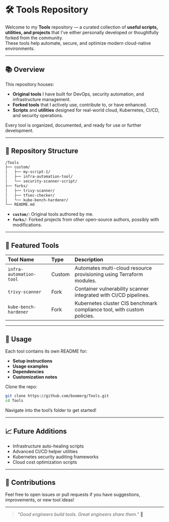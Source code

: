 # 🛠️ Tools Repository

Welcome to my **Tools** repository — a curated collection of **useful scripts, utilities, and projects** that I've either personally developed or thoughtfully forked from the community.  
These tools help automate, secure, and optimize modern cloud-native environments.

---

## 📚 Overview

This repository houses:
- **Original tools** I have built for DevOps, security automation, and infrastructure management.
- **Forked tools** that I actively use, contribute to, or have enhanced.
- **Scripts** and **utilities** designed for real-world cloud, Kubernetes, CI/CD, and security operations.

Every tool is organized, documented, and ready for use or further development.

---

## 🧰 Repository Structure

```bash
/Tools
├── custom/
│   ├── my-script-1/
│   ├── infra-automation-tool/
│   └── security-scanner-script/
├── forks/
│   ├── trivy-scanner/
│   ├── tfsec-checker/
│   └── kube-bench-hardener/
└── README.md
```

- **`custom/`**: Original tools authored by me.
- **`forks/`**: Forked projects from other open-source authors, possibly with modifications.

---

## 🌟 Featured Tools

| Tool Name | Type | Description |
|:---|:---|:---|
| `infra-automation-tool` | Custom | Automates multi-cloud resource provisioning using Terraform modules. |
| `trivy-scanner` | Fork | Container vulnerability scanner integrated with CI/CD pipelines. |
| `kube-bench-hardener` | Fork | Kubernetes cluster CIS benchmark compliance tool, with custom policies. |

---

## 📜 Usage

Each tool contains its own README for:
- **Setup instructions**
- **Usage examples**
- **Dependencies**
- **Customization notes**

Clone the repo:
```bash
git clone https://github.com/boomerg/Tools.git
cd Tools
```

Navigate into the tool’s folder to get started!

---

## 📈 Future Additions
- Infrastructure auto-healing scripts
- Advanced CI/CD helper utilities
- Kubernetes security auditing frameworks
- Cloud cost optimization scripts

---

## 🤝 Contributions
Feel free to open issues or pull requests if you have suggestions, improvements, or new tool ideas!

---

> *"Good engineers build tools. Great engineers share them."* 🚀
